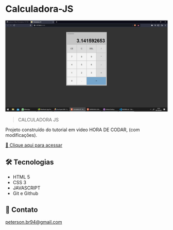 # Calculadora-JS
 

![preview](./img/gitHub.jpg)

> CALCULADORA JS 

Projeto construído do tutorial em video HORA DE CODAR, (com modificações).

[🔗 Clique aqui para acessar](https://github.com/peterson1dhon/Calculadora-JS)


## 🛠 Tecnologias

- HTML 5
- CSS 3
- JAVASCRIPT
- Git e Github

## 💛 Contato

peterson.br94@gmail.com

